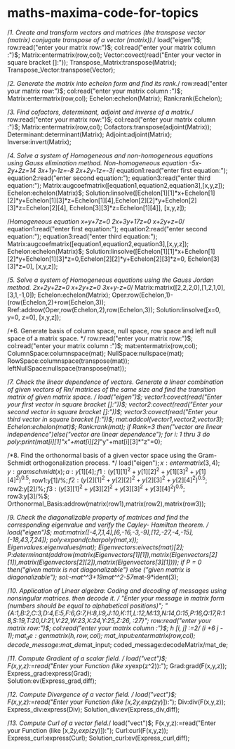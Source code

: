 # maths-maxima-code-for-topics

/*1. Create and transform vectors and matrices (the transpose vector (matrix) conjugate transpose of a vector (matrix)).*/
load("eigen")$;
row:read("enter your matrix row:")$;
col:read("enter your matrix column :")$;
Matrix:entermatrix(row,col);
Vector:covect(read("Enter your vector in square bracket []:"));
Transpose_Matrix:transpose(Matrix);
Transpose_Vector:transpose(Vector);


/*2. Generate the matrix into echelon form and find its rank.*/
row:read("enter your matrix row:")$;
col:read("enter your matrix column :")$;
Matrix:entermatrix(row,col);
Echelon:echelon(Matrix);
Rank:rank(Echelon);


/*3. Find cofactors, determinant, adjoint and inverse of a matrix.*/ 
row:read("enter your matrix row:")$;
col:read("enter your matrix column :")$;
Matrix:entermatrix(row,col);
Cofactors:transpose(adjoint(Matrix));
Determinant:determinant(Matrix);
Adjoint:adjoint(Matrix);
Inverse:invert(Matrix);


/*4. Solve a system of Homogeneous and non-homogeneous equations using Gauss elimination method. 
Non-homogeneous equation
-5x-2y+2z=14
3x+1y-1z=-8
2x+2y-1z=-3*/
equation1:read("enter first equation:");
equation2:read("enter second equation:");
equation3:read("enter third equation:");
Matrix:augcoefmatrix([equation1,equation2,equation3],[x,y,z]);
Echelon:echelon(Matrix)$;
Solution:linsolve([Echelon[1][1]*x+Echelon[1][2]*y+Echelon[1][3]*z=Echelon[1][4],Echelon[2][2]*y+Echelon[2][3]*z=Echelon[2][4], Echelon[3][3]*z=Echelon[1][4]], [x,y,z]);

/*Homogeneous equation
x+y+7z=0
2x+3y+17z=0
x+2y+z=0*/
equation1:read("enter first equation:");
equation2:read("enter second equation:");
equation3:read("enter third equation:");
Matrix:augcoefmatrix([equation1,equation2,equation3],[x,y,z]);
Echelon:echelon(Matrix)$;
Solution:linsolve([Echelon[1][1]*x+Echelon[1][2]*y+Echelon[1][3]*z=0,Echelon[2][2]*y+Echelon[2][3]*z=0, Echelon[3][3]*z=0], [x,y,z]);


/*5. Solve a system of Homogeneous equations using the Gauss Jordan method.
2x+2y+2z=0
x+2y+z=0
3x+y-z=0*/
Matrix:matrix([2,2,2,0],[1,2,1,0],[3,1,-1,0]);
Echelon:echelon(Matrix);
Oper:row(Echelon,1)-(row(Echelon,2)+row(Echelon,3));
Rref:addrow(Oper,row(Echelon,2),row(Echelon,3));
Solution:linsolve([x=0, y=0, z=0], [x,y,z]);


/*6. Generate basis of column space, null space, row space and left null space of a matrix space. */
row:read("enter your matrix row:")$;
col:read("enter your matrix column :")$;
mat:entermatrix(row,col);
ColumnSpace:columnspace(mat);
NullSpace:nullspace(mat);
RowSpace:columnspace(transpose(mat));
leftNullSpace:nullspace(transpose(mat));


/*7. Check the linear dependence of vectors. Generate a linear combination of given vectors of Rn/ matrices of the same size and find the transition matrix of given matrix space. */
load("eigen")$;
vector1:covect(read("Enter your first vector in square bracket []:"))$;
vector2:covect(read("Enter your second vector in square bracket []:"))$;
vector3:covect(read("Enter your third vector in square bracket []:"))$;
mat:addcol(vector1,vector2,vector3);
Echelon:echelon(mat)$;
Rank:rank(mat);
if Rank=3 then("vector are linear independence")else("vector are linear dependence");
for i: 1 thru 3 do
        poly:print(mat[i][1]*"x"+mat[i][2]*"y"+mat[i][3]*"z"=0);


/*8. Find the orthonormal basis of a given vector space using the Gram-Schmidt orthogonalization process. */
load("eigen")$;
x: entermatrix (3,4);
y: gramschmidt (x);
a:y[1][4];
f1:(y[1][1]^2+y[1][2]^2+y[1][3]^2+y[1][4]^2)^0.5$;
row1:y[1]/%$;
f2:(y[2][1]^2+y[2][2]^2+y[2][3]^2+y[2][4]^2)^0.5$;
row2:y[2]/%$;
f3:(y[3][1]^2+y[3][2]^2+y[3][3]^2+y[3][4]^2)^0.5$;
row3:y[3]/%$;
Orthonormal_Basis:addrow(matrix(row1),matrix(row2),matrix(row3));


/*9. Check the diagonalizable property of matrices and find the corresponding eigenvalue and verify the Cayley- Hamilton theorem. */
load("eigen")$;
mat:matrix([-4,7,1,4],[6,-16,-3,-9],[12,-27,-4,-15],[-18,43,7,24]);
poly:expand(charpoly(mat,x));
Eigenvalues:eigenvalues(mat);
Eigenvectors:eivects(mat)[2];
P:determinant(addrow(matrix(Eigenvectors[1][1]),matrix(Eigenvectors[2][1]),matrix(Eigenvectors[2][2]),matrix(Eigenvectors[3][1])));
if P = 0 then("given matrix is not diagonalizable")
else ("given matrix is diagonalizable");
sol:-mat^^3+19*mat^^2-57*mat-9*ident(3);


/*10. Application of Linear algebra: Coding and decoding of messages using nonsingular matrices.   then decode it. */
"Enter your message in matrix form (numbers should be equal to alphabetical positions)";
"{A:1,B:2,C:3,D:4,E:5,F:6,G:7,H:8,I:9,J:10,K:11,L:12,M:13,N:14,O:15,P:16,Q:17,R:18,S:19,T:20,U:21,V:22,W:23,X:24,Y:25,Z:26, :27}";
row:read("enter your matrix row:")$;
col:read("enter your matrix column :")$;
h [i, j] :=2/ (i +6* j - 1)$;
mat_de:genmatrix(h,row,col)$;
mat_input:entermatrix(row,col);                           
decode_message:mat_de*mat_input;
coded_message:decodeMatrix/mat_de;


/*11. Compute Gradient of a scalar field. */
load("vect")$;
F(x,y,z):=read("Enter your Function (like x*y*exp(z^2)):");
Grad:grad(F(x,y,z));
Express_grad:express(Grad);                                     
Solution:ev(Express_grad,diff);


/*12. Compute Divergence of a vector field. */
load("vect")$;
F(x,y,z):=read("Enter your Function (like [x,2*y,exp(z*y)]):");
Div:div(F(x,y,z));                           
Express_div:express(Div);
Solution_div:ev(Express_div,diff);


/*13. Compute Curl of a vector field.*/
load("vect")$;
F(x,y,z):=read("Enter your Function (like [x,2*y,exp(z*y)]):");
Curl:curl(F(x,y,z));                      
Express_curl:express(Curl);
Solution_curl:ev(Express_curl,diff);
